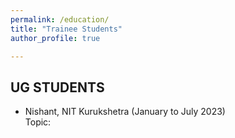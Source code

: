 ```yaml
---
permalink: /education/
title: "Trainee Students"
author_profile: true

---
```


## UG STUDENTS
- <div style="text-align: justify;">Nishant, NIT Kurukshetra (January to July 2023)<br>   
  Topic:</div>
